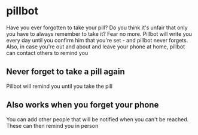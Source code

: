 # pillbot
Have you ever forgotten to take your pill? Do you think it's unfair that only you have to always remember to take it? 
Fear no more. Pillbot will write you every day until you confirm him that you're set - and pillbot never forgets. 
Also, in case you're out and about and leave your phone at home, pillbot can contact others to remind you

## Never forget to take a pill again
Pillbot will remind you until you take the pill

## Also works when you forget your phone
You can add other people that will be notified when you can't be reached. These can then remind you in person


